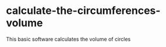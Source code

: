 calculate-the-circumferences-volume
===================================

This basic software calculates the volume of circles
